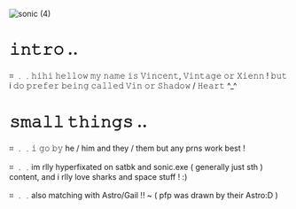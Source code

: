 ![sonic (4)](https://github.com/user-attachments/assets/3ead6d7b-d79c-4788-af7c-667b70eebe16)

# 𝚒𝚗𝚝𝚛𝚘 .. 
⌗ ﹒﹒𝚑𝚒𝚑𝚒 𝚑𝚎𝚕𝚕𝚘𝚠 𝚖𝚢 𝚗𝚊𝚖𝚎 𝚒𝚜 𝚅𝚒𝚗𝚌𝚎𝚗𝚝, 𝚅𝚒𝚗𝚝𝚊𝚐𝚎 𝚘𝚛 𝚇𝚒𝚎𝚗𝚗 ! 𝚋𝚞𝚝 i 𝚍𝚘 𝚙𝚛𝚎𝚏𝚎𝚛 𝚋𝚎𝚒𝚗𝚐 𝚌𝚊𝚕𝚕𝚎𝚍 𝚅𝚒𝚗 𝚘𝚛 𝚂𝚑𝚊𝚍𝚘𝚠 / 𝙷𝚎𝚊𝚛𝚝 ^_^

# 𝚜𝚖𝚊𝚕𝚕 𝚝𝚑𝚒𝚗𝚐𝚜 .. 
⌗ ﹒﹒𝚒 𝚐𝚘 𝚋𝚢 he / him and they / them but any prns work best ! 

⌗ ﹒﹒im rlly hyperfixated on satbk and sonic.exe ( generally just sth ) content, and i rlly love sharks and space stuff ! :)

⌗ ﹒﹒also matching with Astro/Gail !! ~ ( pfp was drawn by their Astro:D ) 
